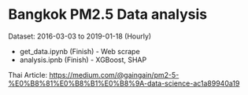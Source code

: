 # Bangkok PM2.5 Data analysis
Dataset: 2016-03-03 to 2019-01-18 (Hourly)
- get_data.ipynb (Finish) - Web scrape
- analysis.ipnb (Finish) - XGBoost, SHAP

Thai Article: https://medium.com/@gaingain/pm2-5-%E0%B8%81%E0%B8%B1%E0%B8%9A-data-science-ac1a89940a19
